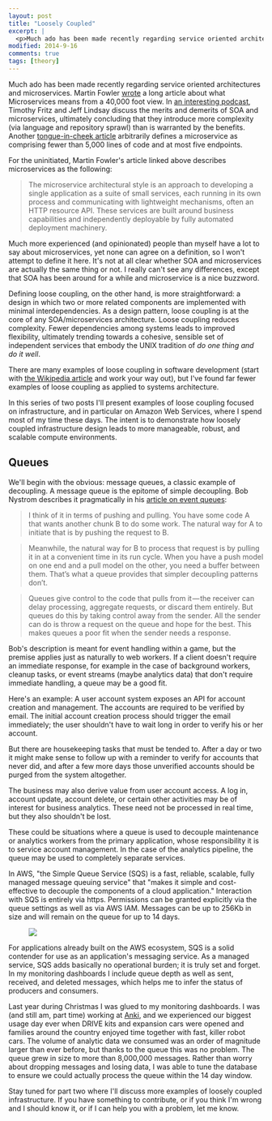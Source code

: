 ```yaml
---
layout: post
title: "Loosely Coupled"
excerpt: |
  <p>Much ado has been made recently regarding service oriented architectures and microservices. Martin Fowler <a href="http://martinfowler.com/articles/microservices.html">wrote</a> a long article about what Microservices means from a 40,000 foot view...
modified: 2014-9-16
comments: true
tags: [theory]
---
```

Much ado has been made recently regarding service oriented architectures and microservices. Martin Fowler [wrote](http://martinfowler.com/articles/microservices.html) a long article about what Microservices means from a 40,000 foot view. In [an interesting podcast](https://s3.amazonaws.com/SystemsLive/Episode42.mp3), Timothy Fritz and Jeff Lindsay discuss the merits and demerits of SOA and microservices, ultimately concluding that they introduce more complexity (via language and repository sprawl) than is warranted by the benefits. Another [tongue-in-cheek article](http://www.chrisstucchio.com/blog/2014/microservices_for_the_grumpy_neckbeard.html) arbitrarily defines a microservice as comprising fewer than 5,000 lines of code and at most five endpoints.

For the uninitiated, Martin Fowler's article linked above describes microservices as the following:

>The microservice architectural style is an approach to developing a single application as a suite of small services, each running in its own process and communicating with lightweight mechanisms, often an HTTP resource API. These services are built around business capabilities and independently deployable by fully automated deployment machinery.

Much more experienced (and opinionated) people than myself have a lot to say about microservices, yet none can agree on a definition, so I won't attempt to define it here. It's not at all clear whether SOA and microservices are actually the same thing or not. I really can't see any differences, except that SOA has been around for a while and microservice is a nice buzzword.

Defining loose coupling, on the other hand, is more straightforward: a design in which two or more related components are implemented with minimal interdependencies. As a design pattern, loose coupling is at the core of any SOA/microservices architecture. Loose coupling reduces complexity. Fewer dependencies among systems leads to improved flexibility, ultimately trending towards a cohesive, sensible set of independent services that embody the UNIX tradition of *do one thing and do it well*.

There are many examples of loose coupling in software development (start with [the Wikipedia article](http://en.wikipedia.org/wiki/Loose_coupling) and work your way out), but I've found far fewer examples of loose coupling as applied to systems architecture.

In this series of two posts I'll present examples of loose coupling focused on infrastructure, and in particular on Amazon Web Services, where I spend most of my time these days. The intent is to demonstrate how loosely coupled infrastructure design leads to more manageable, robust, and scalable compute environments.

## Queues
We'll begin with the obvious: message queues, a classic example of decoupling. A message queue is the epitome of simple decoupling. Bob Nystrom describes it pragmatically in his [article on event queues](http://gameprogrammingpatterns.com/event-queue.html):

> I think of it in terms of pushing and pulling. You have some code A that wants another chunk B to do some work. The natural way for A to initiate that is by pushing the request to B.

> Meanwhile, the natural way for B to process that request is by pulling it in at a convenient time in its run cycle. When you have a push model on one end and a pull model on the other, you need a buffer between them. That’s what a queue provides that simpler decoupling patterns don’t.

> Queues give control to the code that pulls from it — the receiver can delay processing, aggregate requests, or discard them entirely. But queues do this by taking control away from the sender. All the sender can do is throw a request on the queue and hope for the best. This makes queues a poor fit when the sender needs a response.

Bob's description is meant for event handling within a game, but the premise applies just as naturally to web workers. If a client doesn't require an immediate response, for example in the case of background workers, cleanup tasks, or event streams (maybe analytics data) that don't require immediate handling, a queue may be a good fit.

Here's an example: A user account system exposes an API for account creation and management. The accounts are required to be verified by email.  The initial account creation process should trigger the email immediately; the user shouldn't have to wait long in order to verify his or her account.

But there are housekeeping tasks that must be tended to. After a day or two it might make sense to follow up with a reminder to verify for accounts that never did, and after a few more days those unverified accounts should be purged from the system altogether.

The business may also derive value from user account access. A log in, account update, account delete, or certain other activities may be of interest for business analytics. These need not be processed in real time, but they also shouldn't be lost.

These could be situations where a queue is used to decouple maintenance or analytics workers from the primary application, whose responsibility it is to service account management. In the case of the analytics pipeline, the queue may be used to completely separate services.

In AWS,  "the Simple Queue Service (SQS) is a fast, reliable, scalable, fully managed message queuing service" that "makes it simple and cost-effective to decouple the components of a cloud application." Interaction with SQS is entirely via https. Permissions can be granted explicitly via the queue settings as well as via AWS IAM. Messages can be up to 256Kb in size and will remain on the queue for up to 14 days.

<figure>
<a href="http://i.imgur.com/pw1MM07.png"><img src="http://i.imgur.com/pw1MM07.png"></a>
</figure>

For applications already built on the AWS ecosystem, SQS is a solid contender for use as an application's messaging service. As a managed service, SQS adds basically no operational burden; it is truly set and forget. In my monitoring dashboards I include queue depth as well as sent, received, and deleted messages, which helps me to infer the status of producers and consumers.

Last year during Christmas I was glued to my monitoring dashboards. I was (and still am, part time) working at [Anki](https://anki.com), and we experienced our biggest usage day ever when DRIVE kits and expansion cars were opened and families around the country enjoyed time together with fast, killer robot cars. The volume of analytic data we consumed was an order of magnitude larger than ever before, but thanks to the queue this was no problem. The queue grew in size to more than 8,000,000 messages. Rather than worry about dropping messages and losing data, I was able to tune the database to ensure we could actually process the queue within the 14 day window.

Stay tuned for part two where I'll discuss more examples of loosely coupled infrastructure. If you have something to contribute, or if you think I'm wrong and I should know it, or if I can help you with a problem, let me know.

